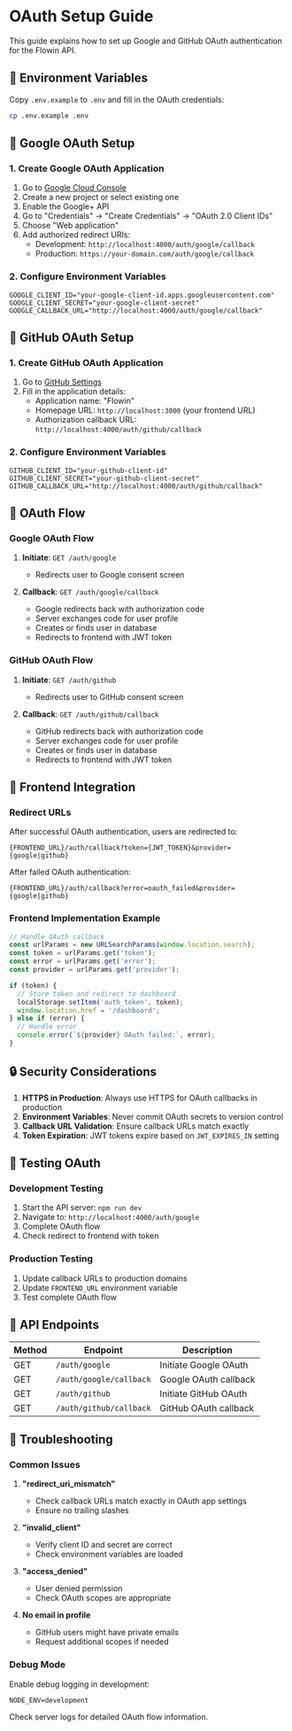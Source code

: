 # OAuth Setup Guide

This guide explains how to set up Google and GitHub OAuth authentication for the Flowin API.

## 🔧 Environment Variables

Copy `.env.example` to `.env` and fill in the OAuth credentials:

```bash
cp .env.example .env
```

## 🔑 Google OAuth Setup

### 1. Create Google OAuth Application

1. Go to [Google Cloud Console](https://console.cloud.google.com/)
2. Create a new project or select existing one
3. Enable the Google+ API
4. Go to "Credentials" → "Create Credentials" → "OAuth 2.0 Client IDs"
5. Choose "Web application"
6. Add authorized redirect URIs:
   - Development: `http://localhost:4000/auth/google/callback`
   - Production: `https://your-domain.com/auth/google/callback`

### 2. Configure Environment Variables

```env
GOOGLE_CLIENT_ID="your-google-client-id.apps.googleusercontent.com"
GOOGLE_CLIENT_SECRET="your-google-client-secret"
GOOGLE_CALLBACK_URL="http://localhost:4000/auth/google/callback"
```

## 🐙 GitHub OAuth Setup

### 1. Create GitHub OAuth Application

1. Go to [GitHub Settings](https://github.com/settings/applications/new)
2. Fill in the application details:
   - Application name: "Flowin"
   - Homepage URL: `http://localhost:3000` (your frontend URL)
   - Authorization callback URL: `http://localhost:4000/auth/github/callback`

### 2. Configure Environment Variables

```env
GITHUB_CLIENT_ID="your-github-client-id"
GITHUB_CLIENT_SECRET="your-github-client-secret"
GITHUB_CALLBACK_URL="http://localhost:4000/auth/github/callback"
```

## 🚀 OAuth Flow

### Google OAuth Flow

1. **Initiate**: `GET /auth/google`
   - Redirects user to Google consent screen
   
2. **Callback**: `GET /auth/google/callback`
   - Google redirects back with authorization code
   - Server exchanges code for user profile
   - Creates or finds user in database
   - Redirects to frontend with JWT token

### GitHub OAuth Flow

1. **Initiate**: `GET /auth/github`
   - Redirects user to GitHub consent screen
   
2. **Callback**: `GET /auth/github/callback`
   - GitHub redirects back with authorization code
   - Server exchanges code for user profile
   - Creates or finds user in database
   - Redirects to frontend with JWT token

## 🔗 Frontend Integration

### Redirect URLs

After successful OAuth authentication, users are redirected to:

```
{FRONTEND_URL}/auth/callback?token={JWT_TOKEN}&provider={google|github}
```

After failed OAuth authentication:

```
{FRONTEND_URL}/auth/callback?error=oauth_failed&provider={google|github}
```

### Frontend Implementation Example

```javascript
// Handle OAuth callback
const urlParams = new URLSearchParams(window.location.search);
const token = urlParams.get('token');
const error = urlParams.get('error');
const provider = urlParams.get('provider');

if (token) {
  // Store token and redirect to dashboard
  localStorage.setItem('auth_token', token);
  window.location.href = '/dashboard';
} else if (error) {
  // Handle error
  console.error(`${provider} OAuth failed:`, error);
}
```

## 🔒 Security Considerations

1. **HTTPS in Production**: Always use HTTPS for OAuth callbacks in production
2. **Environment Variables**: Never commit OAuth secrets to version control
3. **Callback URL Validation**: Ensure callback URLs match exactly
4. **Token Expiration**: JWT tokens expire based on `JWT_EXPIRES_IN` setting

## 🧪 Testing OAuth

### Development Testing

1. Start the API server: `npm run dev`
2. Navigate to: `http://localhost:4000/auth/google`
3. Complete OAuth flow
4. Check redirect to frontend with token

### Production Testing

1. Update callback URLs to production domains
2. Update `FRONTEND_URL` environment variable
3. Test complete OAuth flow

## 📝 API Endpoints

| Method | Endpoint | Description |
|--------|----------|-------------|
| GET | `/auth/google` | Initiate Google OAuth |
| GET | `/auth/google/callback` | Google OAuth callback |
| GET | `/auth/github` | Initiate GitHub OAuth |
| GET | `/auth/github/callback` | GitHub OAuth callback |

## 🐛 Troubleshooting

### Common Issues

1. **"redirect_uri_mismatch"**
   - Check callback URLs match exactly in OAuth app settings
   - Ensure no trailing slashes

2. **"invalid_client"**
   - Verify client ID and secret are correct
   - Check environment variables are loaded

3. **"access_denied"**
   - User denied permission
   - Check OAuth scopes are appropriate

4. **No email in profile**
   - GitHub users might have private emails
   - Request additional scopes if needed

### Debug Mode

Enable debug logging in development:

```env
NODE_ENV=development
```

Check server logs for detailed OAuth flow information.
